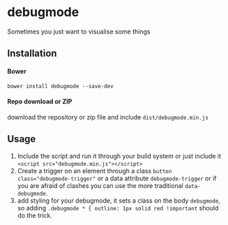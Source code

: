 # debugmode
Sometimes you just want to visualise some things

## Installation

#### Bower

``` bower install debugmode --save-dev ```

#### Repo download or ZIP

download the repository or zip file and include `dist/debugmode.min.js`

## Usage

1. Include the script and run it through your build system or just include it `<script src="debugmode.min.js"></script>`
2. Create a trigger on an element through a class `button class="debugmode-trigger"` or a data attribute `debugmode-trigger` or if you are afraid of clashes you can use the more traditional `data-debugmode`.
3. add styling for your debugmode, it sets a class on the body `debugmode`, so adding `.debugmode * { outline: 1px solid red !important` should do the trick.
